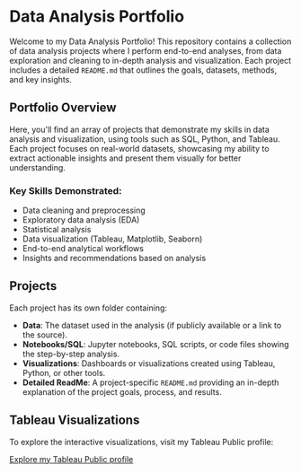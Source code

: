 # Data Analysis Portfolio

Welcome to my Data Analysis Portfolio! This repository contains a collection of data analysis projects where I perform end-to-end analyses, from data exploration and cleaning to in-depth analysis and visualization. Each project includes a detailed `README.md` that outlines the goals, datasets, methods, and key insights.

## Portfolio Overview

Here, you'll find an array of projects that demonstrate my skills in data analysis and visualization, using tools such as SQL, Python, and Tableau. Each project focuses on real-world datasets, showcasing my ability to extract actionable insights and present them visually for better understanding.

### Key Skills Demonstrated:

- Data cleaning and preprocessing
- Exploratory data analysis (EDA)
- Statistical analysis
- Data visualization (Tableau, Matplotlib, Seaborn)
- End-to-end analytical workflows
- Insights and recommendations based on analysis

## Projects

Each project has its own folder containing:

- **Data**: The dataset used in the analysis (if publicly available or a link to the source).
- **Notebooks/SQL**: Jupyter notebooks, SQL scripts, or code files showing the step-by-step analysis.
- **Visualizations**: Dashboards or visualizations created using Tableau, Python, or other tools.
- **Detailed ReadMe**: A project-specific `README.md` providing an in-depth explanation of the project goals, process, and results.

## Tableau Visualizations

To explore the interactive visualizations, visit my Tableau Public profile:

[Explore my Tableau Public profile](https://public.tableau.com/app/profile/nha.alvarado/vizzes)
